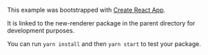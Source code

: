 This example was bootstrapped with [Create React App](https://github.com/facebook/create-react-app).

It is linked to the new-renderer package in the parent directory for development purposes.

You can run `yarn install` and then `yarn start` to test your package.

